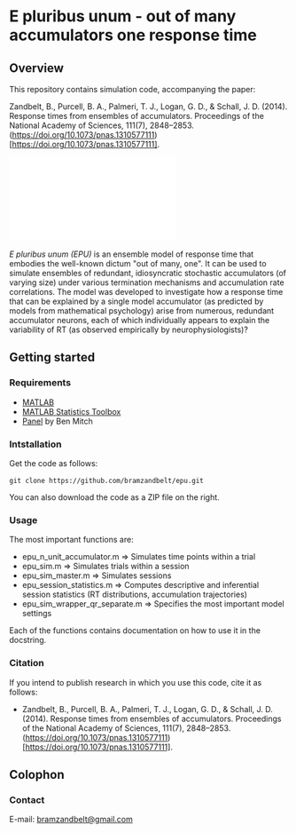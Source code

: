 # E pluribus unum - out of many accumulators one response time

## Overview
This repository contains simulation code, accompanying the paper:

Zandbelt, B., Purcell, B. A., Palmeri, T. J., Logan, G. D., & Schall, J. D. (2014). Response times from ensembles of accumulators. Proceedings of the National Academy of Sciences, 111(7), 2848–2853. (https://doi.org/10.1073/pnas.1310577111)[https://doi.org/10.1073/pnas.1310577111].

![](./Fig1.pdf)

_E pluribus unum (EPU)_ is an ensemble model of response time that embodies the well-known dictum "out of many, one". It can be used to simulate ensembles of redundant, idiosyncratic stochastic accumulators (of varying size) under various termination mechanisms and accumulation rate correlations. The model was developed to investigate how a response time that can be explained by a single model accumulator (as predicted by models from mathematical psychology) arise from numerous, redundant accumulator neurons, each of which individually appears to explain the variability of RT (as observed empirically by neurophysiologists)?

## Getting started

### Requirements

* [MATLAB](http://www.mathworks.com)
* [MATLAB Statistics Toolbox](http://www.mathworks.com/products/statistics/)
* [Panel](https://www.mathworks.com/matlabcentral/fileexchange/20003-panel) by Ben Mitch


### Intstallation

Get the code as follows:

```
git clone https://github.com/bramzandbelt/epu.git
```

You can also download the code as a ZIP file on the right.

### Usage

The most important functions are:
- epu_n_unit_accumulator.m 	=> Simulates time points within a trial
- epu_sim.m 			=> Simulates trials within a session
- epu_sim_master.m 		=> Simulates sessions
- epu_session_statistics.m	=> Computes descriptive and inferential session statistics (RT distributions, accumulation trajectories)
- epu_sim_wrapper_qr_separate.m => Specifies the most important model settings

Each of the functions contains documentation on how to use it in the docstring.

### Citation
If you intend to publish research in which you use this code, cite it as follows:

- Zandbelt, B., Purcell, B. A., Palmeri, T. J., Logan, G. D., & Schall, J. D. (2014). Response times from ensembles of accumulators. Proceedings of the National Academy of Sciences, 111(7), 2848–2853. (https://doi.org/10.1073/pnas.1310577111)[https://doi.org/10.1073/pnas.1310577111].

## Colophon

### Contact

E-mail: bramzandbelt@gmail.com  

